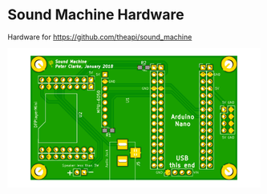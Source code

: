 # Sound Machine Hardware

Hardware for https://github.com/theapi/sound_machine

![prototype render](https://github.com/theapi/sound_machine_hardware/blob/master/prototype/sound_machine.png )
